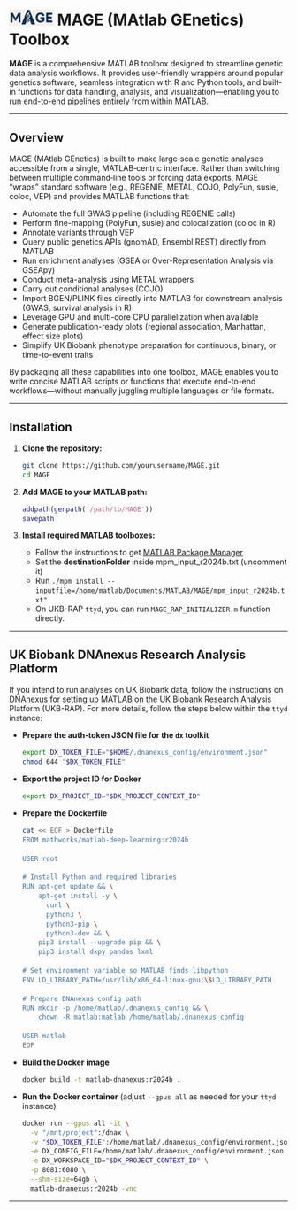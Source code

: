 # <img src="docs/image/logo.png" alt="MAGE Logo" width="80" /> MAGE (MAtlab GEnetics) Toolbox


**MAGE** is a comprehensive MATLAB toolbox designed to streamline genetic data analysis workflows. It provides user‐friendly wrappers around popular genetics software, seamless integration with R and Python tools, and built-in functions for data handling, analysis, and visualization—enabling you to run end-to-end pipelines entirely from within MATLAB.

---

## Overview

MAGE (MAtlab GEnetics) is built to make large‐scale genetic analyses accessible from a single, MATLAB‐centric interface. Rather than switching between multiple command‐line tools or forcing data exports, MAGE “wraps” standard software (e.g., REGENIE, METAL, COJO, PolyFun, susie, coloc, VEP) and provides MATLAB functions that:

* Automate the full GWAS pipeline (including REGENIE calls)
* Perform fine-mapping (PolyFun, susie) and colocalization (coloc in R)
* Annotate variants through VEP
* Query public genetics APIs (gnomAD, Ensembl REST) directly from MATLAB
* Run enrichment analyses (GSEA or Over-Representation Analysis via GSEApy)
* Conduct meta-analysis using METAL wrappers
* Carry out conditional analyses (COJO)
* Import BGEN/PLINK files directly into MATLAB for downstream analysis (GWAS, survival analysis in R)
* Leverage GPU and multi-core CPU parallelization when available
* Generate publication-ready plots (regional association, Manhattan, effect size plots)
* Simplify UK Biobank phenotype preparation for continuous, binary, or time-to-event traits

By packaging all these capabilities into one toolbox, MAGE enables you to write concise MATLAB scripts or functions that execute end-to-end workflows—without manually juggling multiple languages or file formats.

---


## Installation

1. **Clone the repository:**

   ```bash
   git clone https://github.com/yourusername/MAGE.git
   cd MAGE
   ```

2. **Add MAGE to your MATLAB path:**

   ```matlab
   addpath(genpath('/path/to/MAGE'))
   savepath
   ```

3. **Install required MATLAB toolboxes:**

   * Follow the instructions to get [MATLAB Package Manager](https://mathworks.com/help/install/ug/get-mpm-os-command-line.html)
   * Set the **destinationFolder** inside mpm_input_r2024b.txt (uncomment it)
   * Run `./mpm install --inputfile=/home/matlab/Documents/MATLAB/MAGE/mpm_input_r2024b.txt"`
	* On UKB-RAP `ttyd`, you can run `MAGE_RAP_INITIALIZER.m` function directly. 

---

## UK Biobank DNAnexus Research Analysis Platform

If you intend to run analyses on UK Biobank data, follow the instructions on [DNAnexus](https://community.ukbiobank.ac.uk/hc/en-gb/articles/24999460813597-Working-with-MATLAB) for setting up MATLAB on the UK Biobank Research Analysis Platform (UKB-RAP). For more details, follow the steps below within the `ttyd` instance:

* **Prepare the auth‐token JSON file for the `dx` toolkit**  
  ```bash
  export DX_TOKEN_FILE="$HOME/.dnanexus_config/environment.json"
  chmod 644 "$DX_TOKEN_FILE"
  ```

* **Export the project ID for Docker**

  ```bash
  export DX_PROJECT_ID="$DX_PROJECT_CONTEXT_ID"
  ```

* **Prepare the Dockerfile**

  ```bash
  cat << EOF > Dockerfile
  FROM mathworks/matlab-deep-learning:r2024b

  USER root

  # Install Python and required libraries
  RUN apt-get update && \
      apt-get install -y \
        curl \
        python3 \
        python3-pip \
        python3-dev && \
      pip3 install --upgrade pip && \
      pip3 install dxpy pandas lxml

  # Set environment variable so MATLAB finds libpython
  ENV LD_LIBRARY_PATH=/usr/lib/x86_64-linux-gnu:\$LD_LIBRARY_PATH

  # Prepare DNAnexus config path
  RUN mkdir -p /home/matlab/.dnanexus_config && \
      chown -R matlab:matlab /home/matlab/.dnanexus_config

  USER matlab
  EOF
  ```

* **Build the Docker image**

  ```bash
  docker build -t matlab-dnanexus:r2024b .
  ```

* **Run the Docker container** (adjust `--gpus all` as needed for your `ttyd` instance)

  ```bash
  docker run --gpus all -it \
    -v "/mnt/project":/dnax \
    -v "$DX_TOKEN_FILE":/home/matlab/.dnanexus_config/environment.json \
    -e DX_CONFIG_FILE=/home/matlab/.dnanexus_config/environment.json \
    -e DX_WORKSPACE_ID="$DX_PROJECT_CONTEXT_ID" \
    -p 8081:6080 \
    --shm-size=64gb \
    matlab-dnanexus:r2024b -vnc
  ```

---
